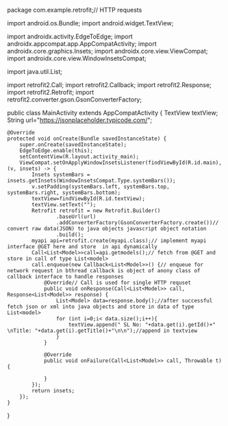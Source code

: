 package com.example.retrofit;// HTTP requests

import android.os.Bundle;
import android.widget.TextView;

import androidx.activity.EdgeToEdge;
import androidx.appcompat.app.AppCompatActivity;
import androidx.core.graphics.Insets;
import androidx.core.view.ViewCompat;
import androidx.core.view.WindowInsetsCompat;

import java.util.List;

import retrofit2.Call;
import retrofit2.Callback;
import retrofit2.Response;
import retrofit2.Retrofit;
import retrofit2.converter.gson.GsonConverterFactory;

public class MainActivity extends AppCompatActivity {
    TextView textView;
    String url="https://jsonplaceholder.typicode.com/";

    @Override
    protected void onCreate(Bundle savedInstanceState) {
        super.onCreate(savedInstanceState);
        EdgeToEdge.enable(this);
        setContentView(R.layout.activity_main);
        ViewCompat.setOnApplyWindowInsetsListener(findViewById(R.id.main), (v, insets) -> {
            Insets systemBars = insets.getInsets(WindowInsetsCompat.Type.systemBars());
            v.setPadding(systemBars.left, systemBars.top, systemBars.right, systemBars.bottom);
            textView=findViewById(R.id.textView);
            textView.setText("");
            Retrofit retrofit = new Retrofit.Builder()
                    .baseUrl(url)
                    .addConverterFactory(GsonConverterFactory.create())// convert raw data(JSON) to java objects javascript object notation
                    .build();
            myapi api=retrofit.create(myapi.class);// implement myapi interface @GET here and store  in api dynamically
            Call<List<Model>>call=api.getmodels();// fetch from @GET and store in call of type List<model>
            call.enqueue(new Callback<List<Model>>() {// enqueue for network request in bthread callback is object of anony class of callback interface to handle responses
                @Override// Call is used for single HTTP requset
                public void onResponse(Call<List<Model>> call, Response<List<Model>> response) {
                    List<Model> data=response.body();//after successful fetch json or xml into java objects and store in data of type List<model>
                    for (int i=0;i< data.size();i++){
                        textView.append(" SL No: "+data.get(i).getId()+" \nTitle: "+data.get(i).getTitle()+"\n\n");//append in textview
                    }
                }

                @Override
                public void onFailure(Call<List<Model>> call, Throwable t) {

                }
            });
            return insets;
        });
    }
}